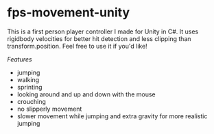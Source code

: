 # fps-movement-unity

This is a first person player controller I made for Unity in C#. It uses rigidbody velocities for better hit detection and less clipping than transform.position. Feel free to use it if you'd like!

*Features*

- jumping
- walking
- sprinting
- looking around and up and down with the mouse
- crouching
- no slipperly movement
- slower movement while jumping and extra gravity for more realistic jumping

